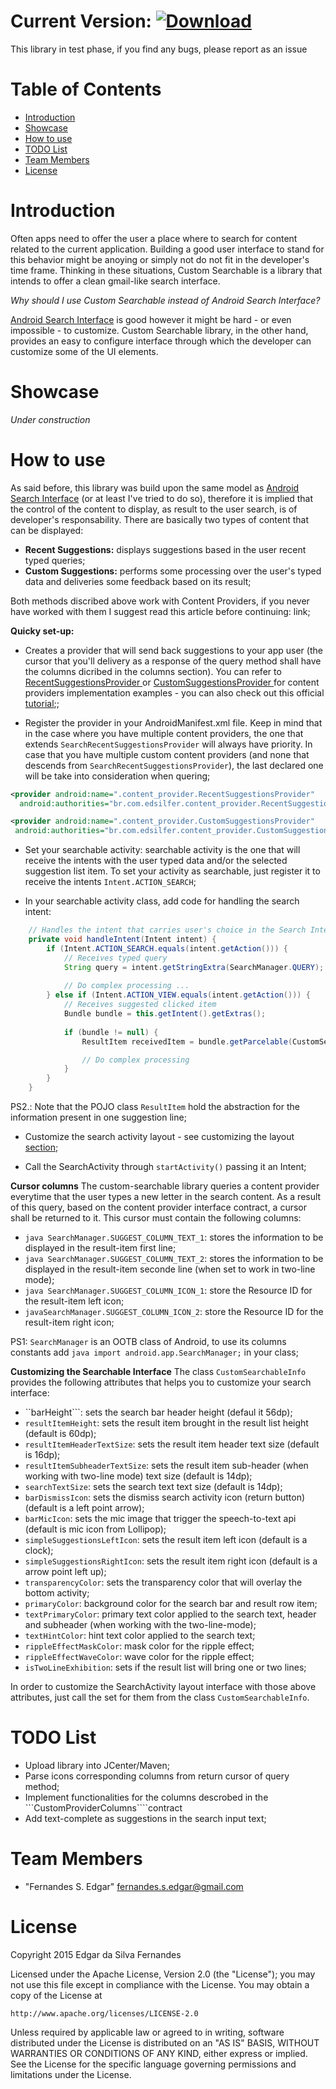 # Current Version: [ ![Download](https://api.bintray.com/packages/edsilfer/maven/custom-searchable/images/download.svg) ](https://bintray.com/edsilfer/maven/custom-searchable/_latestVersion)
This library in test phase, if you find any bugs, please report as an issue

# Table of Contents
* [Introduction](#intro)
* [Showcase](#showcase)
* [How to use](#how-to-use)
* [TODO List](#to-do)
* [Team Members](#team-members)
* [License](#license)
 
# <a name="intro"></a>Introduction
Often apps need to offer the user a place where to search for content related to the current application. Building a good user interface to stand for this behavior might be anoying or simply not do not fit in the developer's time frame. Thinking in these situations, Custom Searchable is a library that intends to offer a clean gmail-like search interface. 

_Why should I use Custom Searchable instead of Android Search Interface?_

[Android Search Interface](http://developer.android.com/guide/topics/search/search-dialog.html) is good however it might be hard - or even impossible - to customize. Custom Searchable library, in the other hand, provides an easy to configure interface through which the developer can customize some of the UI elements.
 
# <a name="showcase"></a>Showcase
_Under construction_

# <a name="how-to-use"></a>How to use
As said before, this library was build upon the same model as [Android Search Interface](http://developer.android.com/guide/topics/search/search-dialog.html) (or at least I've tried to do so), therefore it is implied that the control of the content to display, as result to the user search, is of developer's responsability. There are basically two types of content that can be displayed: 

 - **Recent Suggestions:** displays suggestions based in the user recent typed queries;
 - **Custom Suggestions:** performs some processing over the user's typed data and deliveries some feedback based on its result;

Both methods discribed above work with Content Providers, if you never have worked with them I suggest read this article before continuing: link;

**Quicky set-up:**
 - Creates a provider that will send back suggestions to your  app user (the cursor that you'll delivery as a response of the query method shall have the columns dicribed in the columns section). You can refer to [RecentSuggestionsProvider ](demo/src/main/java/br/com/edsilfer/content_provider/RecentSuggestionsProvider.java) or [CustomSuggestionsProvider ](demo/src/main/java/br/com/edsilfer/content_provider/CustomSuggestionsProvider.java) for content providers implementation examples - you can also check out this official [tutorial](http://developer.android.com/guide/topics/search/adding-custom-suggestions.html);;
 
 - Register the provider in your AndroidManifest.xml file. Keep in mind that in the case where you have multiple content providers, the one that extends ```SearchRecentSuggestionsProvider``` will always have priority. In case that you have multiple custom content providers (and none that descends from ```SearchRecentSuggestionsProvider```), the last declared one will be take into consideration when quering;
  ```xml
  <provider android:name=".content_provider.RecentSuggestionsProvider"
    android:authorities="br.com.edsilfer.content_provider.RecentSuggestionsProvider" />
  
  <provider android:name=".content_provider.CustomSuggestionsProvider"
   android:authorities="br.com.edsilfer.content_provider.CustomSuggestionsProvider" />
  ```
 - Set your searchable activity: searchable activity is the one that will receive the intents with the user typed data and/or the selected suggestion list item. To set your activity as searchable, just register it to receive the intents ```Intent.ACTION_SEARCH```;

 - In your searchable activity class, add code for handling the search intent:
```java
    // Handles the intent that carries user's choice in the Search Interface
    private void handleIntent(Intent intent) {
        if (Intent.ACTION_SEARCH.equals(intent.getAction())) {
            // Receives typed query
            String query = intent.getStringExtra(SearchManager.QUERY);
            
            // Do complex processing ...
        } else if (Intent.ACTION_VIEW.equals(intent.getAction())) {
            // Receives suggested clicked item
            Bundle bundle = this.getIntent().getExtras();
            
            if (bundle != null) {
                ResultItem receivedItem = bundle.getParcelable(CustomSearchableConstants.CLICKED_RESULT_ITEM);

                // Do complex processing
            }
        }
    }
```

PS2.: Note that the POJO class ```ResultItem``` hold the abstraction for the information present in one suggestion line;
 
 - Customize the search activity layout - see customizing the layout [section](#customizing-searchable-ui");

 - Call the SearchActivity through ```startActivity()``` passing it an Intent;

**Cursor columns**
The custom-searchable library queries a content provider everytime that the user types a new letter in the search content. As a result of this query, based on the content provider interface contract, a cursor shall be returned to it. This cursor must contain the following columns:

 - ```java SearchManager.SUGGEST_COLUMN_TEXT_1```: stores the information to be displayed in the result-item first line;
 - ```java SearchManager.SUGGEST_COLUMN_TEXT_2```: stores the information to be displayed in the result-item seconde line (when set to work in two-line mode);
 - ```java SearchManager.SUGGEST_COLUMN_ICON_1```: store the Resource ID for the result-item left icon;
 - ```javaSearchManager.SUGGEST_COLUMN_ICON_2```: store the Resource ID for the result-item right icon;

PS1: ```SearchManager``` is an OOTB class of Android, to use its columns constants add ```java import android.app.SearchManager;``` in your class;

<a name="customizing-searchable-ui">**Customizing the Searchable Interface**
The class ```CustomSearchableInfo``` provides the following attributes that helps you to customize your search interface:

 * ``barHeight```: sets the search bar header height (defaul it 56dp);
 * ```resultItemHeight```: sets the result item brought in the result list height (default is 60dp);
 * ```resultItemHeaderTextSize```: sets the result item header text size (default is 16dp);
 * ```resultItemSubheaderTextSize```: sets the result item sub-header (when working with two-line mode) text size (default is 14dp);
 * ```searchTextSize```: sets the search text text size (default is 14dp);
 * ```barDismissIcon```: sets the dismiss search activity icon (return button) (default is a left point arrow);
 * ```barMicIcon```: sets the mic image that trigger the speech-to-text api (default is mic icon from Lollipop);
 * ```simpleSuggestionsLeftIcon```: sets the result item left icon (default is a clock);
 * ```simpleSuggestionsRightIcon```: sets the result item right icon (default is a arrow point left up);
 * ```transparencyColor```: sets the transparency color that will overlay the bottom activity;
 * ```primaryColor```: background color for the search bar and result row item;
 * ```textPrimaryColor```: primary text color applied to the search text, header and subheader (when working with the two-line-mode);
 * ```textHintColor```: hint text color applied to the search text;
 * ```rippleEffectMaskColor```: mask color for the ripple effect;
 * ```rippleEffectWaveColor```: wave color for the ripple effect;
 * ```isTwoLineExhibition```: sets if the result list will bring one or two lines;

In order to customize the SearchActivity layout interface with those above attributes, just call the set for them from the class ```CustomSearchableInfo```.

# <a name="to-do"></a>TODO List
* Upload library into JCenter/Maven;
* Parse icons corresponding columns from return cursor of query method;
* Implement functionalities for the columns descrobed in the ```CustomProviderColumns````contract
* Add text-complete as suggestions in the search input text;

# <a name="team-members"></a>Team Members
* "Fernandes S. Edgar" <fernandes.s.edgar@gmail.com>

# <a name="license"></a>License
Copyright 2015 Edgar da Silva Fernandes

Licensed under the Apache License, Version 2.0 (the "License");
you may not use this file except in compliance with the License.
You may obtain a copy of the License at

    http://www.apache.org/licenses/LICENSE-2.0

Unless required by applicable law or agreed to in writing, software
distributed under the License is distributed on an "AS IS" BASIS,
WITHOUT WARRANTIES OR CONDITIONS OF ANY KIND, either express or implied.
See the License for the specific language governing permissions and
limitations under the License.

